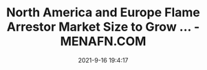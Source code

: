 ---
"title": "North America and Europe Flame Arrestor Market Size to Grow ... - MENAFN.COM"
"date": "2021-9-16 19:4:17"
"feed_name": "GOOGLENEWSINDUSTRIAL"
"feed_website": "https://news.google.com/search?q=industrial%2Bincident&hl=en-US&gl=US&ceid=US:en"
"feed_rss": "https://news.google.com/rss/search?q=industrial%2Bincident&hl=en-US&gl=US&ceid=US:en"
"link": "https://menafn.com/1102810776/North-America-and-Europe-Flame-Arrestor-Market-Size-to-Grow-at-a-CAGR-of-38-During-the-Forecast-Period-2021-2026"
"file": "_posts/2021-1-1-ef07af78ec4814a3315139bc7e90c7ed59012589.md"
"accident": "0"
"drilling": "0"
---